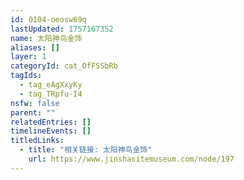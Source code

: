 ```yaml
---
id: 0104-oeosw69q
lastUpdated: 1757167352
name: 太阳神鸟金饰
aliases: []
layer: 1
categoryId: cat_OfFSSbRb
tagIds:
  - tag_eAgXxyKy
  - tag_TRpfu-I4
nsfw: false
parent: ""
relatedEntries: []
timelineEvents: []
titledLinks:
  - title: "相关链接: 太阳神鸟金饰"
    url: https://www.jinshasitemuseum.com/node/197
---
```


